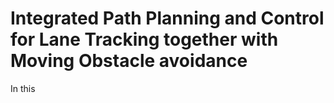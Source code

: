 # Integrated Path Planning and Control for Lane Tracking together with Moving Obstacle avoidance

In this 
